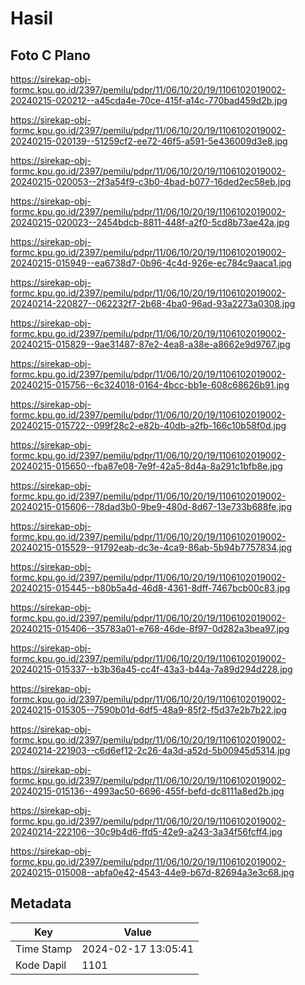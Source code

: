 # Hasil

## Foto C Plano

https://sirekap-obj-formc.kpu.go.id/2397/pemilu/pdpr/11/06/10/20/19/1106102019002-20240215-020212--a45cda4e-70ce-415f-a14c-770bad459d2b.jpg

https://sirekap-obj-formc.kpu.go.id/2397/pemilu/pdpr/11/06/10/20/19/1106102019002-20240215-020139--51259cf2-ee72-46f5-a591-5e436009d3e8.jpg

https://sirekap-obj-formc.kpu.go.id/2397/pemilu/pdpr/11/06/10/20/19/1106102019002-20240215-020053--2f3a54f9-c3b0-4bad-b077-16ded2ec58eb.jpg

https://sirekap-obj-formc.kpu.go.id/2397/pemilu/pdpr/11/06/10/20/19/1106102019002-20240215-020023--2454bdcb-8811-448f-a2f0-5cd8b73ae42a.jpg

https://sirekap-obj-formc.kpu.go.id/2397/pemilu/pdpr/11/06/10/20/19/1106102019002-20240215-015949--ea6738d7-0b96-4c4d-926e-ec784c9aaca1.jpg

https://sirekap-obj-formc.kpu.go.id/2397/pemilu/pdpr/11/06/10/20/19/1106102019002-20240214-220827--062232f7-2b68-4ba0-96ad-93a2273a0308.jpg

https://sirekap-obj-formc.kpu.go.id/2397/pemilu/pdpr/11/06/10/20/19/1106102019002-20240215-015829--9ae31487-87e2-4ea8-a38e-a8662e9d9767.jpg

https://sirekap-obj-formc.kpu.go.id/2397/pemilu/pdpr/11/06/10/20/19/1106102019002-20240215-015756--6c324018-0164-4bcc-bb1e-608c68626b91.jpg

https://sirekap-obj-formc.kpu.go.id/2397/pemilu/pdpr/11/06/10/20/19/1106102019002-20240215-015722--099f28c2-e82b-40db-a2fb-166c10b58f0d.jpg

https://sirekap-obj-formc.kpu.go.id/2397/pemilu/pdpr/11/06/10/20/19/1106102019002-20240215-015650--fba87e08-7e9f-42a5-8d4a-8a291c1bfb8e.jpg

https://sirekap-obj-formc.kpu.go.id/2397/pemilu/pdpr/11/06/10/20/19/1106102019002-20240215-015606--78dad3b0-9be9-480d-8d67-13e733b688fe.jpg

https://sirekap-obj-formc.kpu.go.id/2397/pemilu/pdpr/11/06/10/20/19/1106102019002-20240215-015529--91792eab-dc3e-4ca9-86ab-5b94b7757834.jpg

https://sirekap-obj-formc.kpu.go.id/2397/pemilu/pdpr/11/06/10/20/19/1106102019002-20240215-015445--b80b5a4d-46d8-4361-8dff-7467bcb00c83.jpg

https://sirekap-obj-formc.kpu.go.id/2397/pemilu/pdpr/11/06/10/20/19/1106102019002-20240215-015406--35783a01-e768-46de-8f97-0d282a3bea97.jpg

https://sirekap-obj-formc.kpu.go.id/2397/pemilu/pdpr/11/06/10/20/19/1106102019002-20240215-015337--b3b36a45-cc4f-43a3-b44a-7a89d294d228.jpg

https://sirekap-obj-formc.kpu.go.id/2397/pemilu/pdpr/11/06/10/20/19/1106102019002-20240215-015305--7590b01d-6df5-48a9-85f2-f5d37e2b7b22.jpg

https://sirekap-obj-formc.kpu.go.id/2397/pemilu/pdpr/11/06/10/20/19/1106102019002-20240214-221903--c6d6ef12-2c26-4a3d-a52d-5b00945d5314.jpg

https://sirekap-obj-formc.kpu.go.id/2397/pemilu/pdpr/11/06/10/20/19/1106102019002-20240215-015136--4993ac50-6696-455f-befd-dc8111a8ed2b.jpg

https://sirekap-obj-formc.kpu.go.id/2397/pemilu/pdpr/11/06/10/20/19/1106102019002-20240214-222106--30c9b4d6-ffd5-42e9-a243-3a34f56fcff4.jpg

https://sirekap-obj-formc.kpu.go.id/2397/pemilu/pdpr/11/06/10/20/19/1106102019002-20240215-015008--abfa0e42-4543-44e9-b67d-82694a3e3c68.jpg


## Metadata

| Key        | Value               |
| ---------- | ------------------- |
| Time Stamp | 2024-02-17 13:05:41 |
| Kode Dapil | 1101                |



